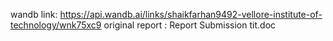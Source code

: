 wandb link: https://api.wandb.ai/links/shaikfarhan9492-vellore-institute-of-technology/wnk75xc9
original report : Report Submission tit.doc
